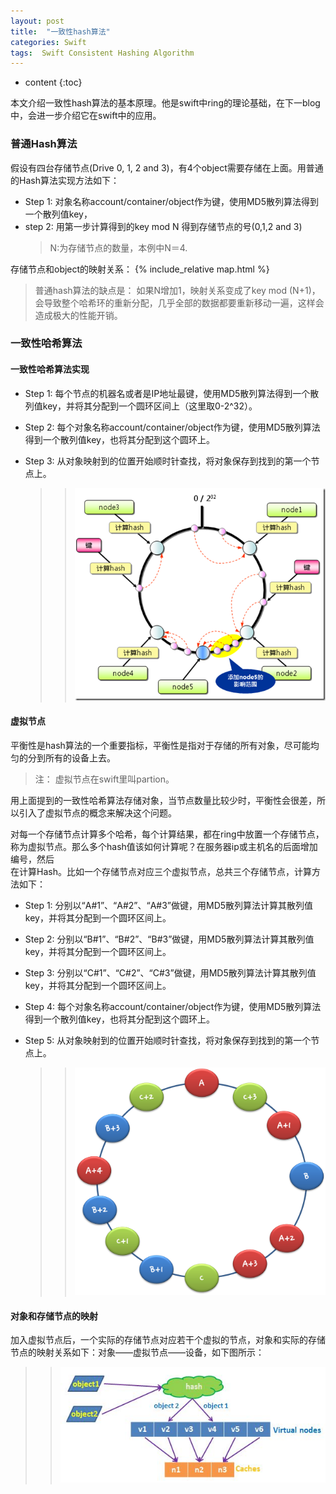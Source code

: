 ```yaml
---
layout: post
title:  "一致性hash算法"
categories: Swift
tags:  Swift Consistent Hashing Algorithm
---
```


* content
{:toc}

本文介绍一致性hash算法的基本原理。他是swift中ring的理论基础，在下一blog中，会进一步介绍它在swift中的应用。





###  普通Hash算法

假设有四台存储节点(Drive 0, 1, 2 and 3)，有4个object需要存储在上面。用普通的Hash算法实现方法如下：    

 - Step 1: 对象名称account/container/object作为键，使用MD5散列算法得到一个散列值key，    
 - step 2: 用第一步计算得到的key mod N 得到存储节点的号(0,1,2 and 3)    
   > N:为存储节点的数量，本例中N＝4.    
    
存储节点和object的映射关系：
   {% include_relative map.html %}    

    
> 普通hash算法的缺点是： 如果N增加1，映射关系变成了key mod (N+1)，会导致整个哈希环的重新分配，几乎全部的数据都要重新移动一遍，这样会造成极大的性能开销。


###  一致性哈希算法  

#### 一致性哈希算法实现      
    
-  Step 1: 每个节点的机器名或者是IP地址最键，使用MD5散列算法得到一个散列值key，并将其分配到一个圆环区间上（这里取0-2^32）。     
-  Step 2: 每个对象名称account/container/object作为键，使用MD5散列算法得到一个散列值key，也将其分配到这个圆环上。
-  Step 3: 从对象映射到的位置开始顺时针查找，将对象保存到找到的第一个节点上。
   
   > > ![](/cons_hash.jpg)
   
 
#### 虚拟节点
   平衡性是hash算法的一个重要指标，平衡性是指对于存储的所有对象，尽可能均匀的分到所有的设备上去。
   > 注： 虚拟节点在swift里叫partion。
   
   用上面提到的一致性哈希算法存储对象，当节点数量比较少时，平衡性会很差，所以引入了虚拟节点的概念来解决这个问题。        
  
   对每一个存储节点计算多个哈希，每个计算结果，都在ring中放置一个存储节点，称为虚拟节点。那么多个hash值该如何计算呢？在服务器ip或主机名的后面增加编号，然后   
   在计算Hash。比如一个存储节点对应三个虚拟节点，总共三个存储节点，计算方法如下：
      
   -  Step 1: 分别以“A#1”、“A#2”、“A#3”做键，用MD5散列算法计算其散列值key，并将其分配到一个圆环区间上。
         
   -   Step 2: 分别以“B#1”、“B#2”、“B#3”做键，用MD5散列算法计算其散列值key，并将其分配到一个圆环区间上。
       
   -   Step 3: 分别以“C#1”、“C#2”、“C#3”做键，用MD5散列算法计算其散列值key，并将其分配到一个圆环区间上。   
    
   -  Step 4: 每个对象名称account/container/object作为键，使用MD5散列算法得到一个散列值key，也将其分配到这个圆环上。 
      
   -  Step 5: 从对象映射到的位置开始顺时针查找，将对象保存到找到的第一个节点上。
   
      > > ![](/ch2.png)
      
 
#### 对象和存储节点的映射    
 加入虚拟节点后，一个实际的存储节点对应若干个虚拟的节点，对象和实际的存储节点的映射关系如下：对象——虚拟节点——设备，如下图所示：
  > > ![](/vnode.JPG)